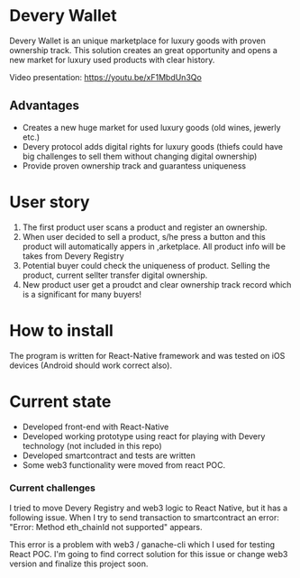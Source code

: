 # Devery Wallet
Devery Wallet is an unique marketplace for luxury goods with proven ownership track. This solution creates an great opportunity and opens a new market for luxury used products with clear history.

Video presentation: https://youtu.be/xF1MbdUn3Qo

## Advantages
- Creates a new huge market for used luxury goods (old wines, jewerly etc.)
- Devery protocol adds digital rights for luxury goods (thiefs could have big challenges to sell them without changing digital ownership)
- Provide proven ownership track and guarantess uniqueness

# User story
1. The first product user scans a product and register an ownership.
2. When user decided to sell a product, s/he press a button and this product will automatically appers in ,arketplace. All product info will be takes from Devery Registry
3. Potential buyer could check the uniqueness of product. Selling the product, current sellter transfer digital ownership.
4. New product user get a proudct and clear ownership track record which is a significant for many buyers!


# How to install
The program is written for React-Native framework and was tested on iOS devices (Android should work correct also).

# Current state
- Developed front-end with React-Native
- Developed working prototype using react for playing with Devery technology (not included in this repo)
- Developed smartcontract and tests are written
- Some web3 functionality were moved from react POC.

### Current challenges
I tried to move Devery Registry and web3 logic to React Native, but it has a following issue. When  I try to send transaction to smartcontract an error: "Error: Method eth_chainId not supported" appears.

This error is a problem with web3 / ganache-cli which I used for testing React POC. I'm going to find correct solution for this issue or change web3 version and finalize this project soon.
